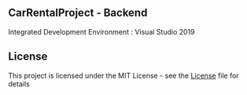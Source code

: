 ## CarRentalProject - Backend
Integrated Development Environment : Visual Studio 2019






## License
This project is licensed under the MIT License - see the [License](https://github.com/canozyigiit/CarRentalProject-Angular/blob/master/LICENSE) file for details
